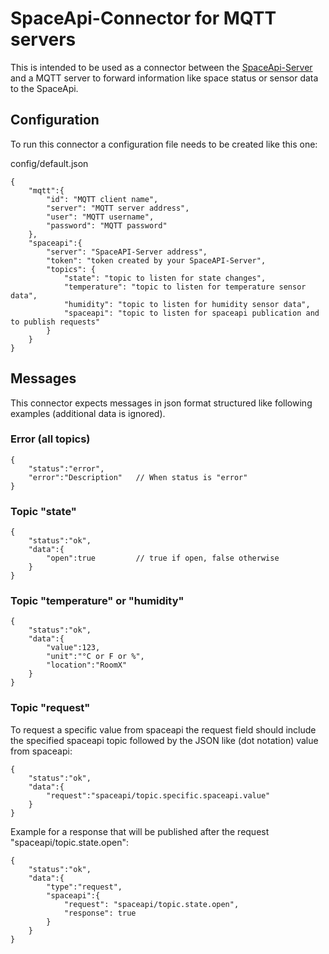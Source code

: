 # SpaceApi-Connector for MQTT servers
This is intended to be used as a connector between the [SpaceApi-Server](https://github.com/vspaceone/SpaceAPI-Server) and a MQTT server to forward information like space status or sensor data to the SpaceApi.

## Configuration
To run this connector a configuration file needs to be created like this one:

config/default.json
```
{
    "mqtt":{
        "id": "MQTT client name",
        "server": "MQTT server address",
        "user": "MQTT username",
        "password": "MQTT password"
    },
    "spaceapi":{
        "server": "SpaceAPI-Server address",
        "token": "token created by your SpaceAPI-Server",
        "topics": {
            "state": "topic to listen for state changes",
            "temperature": "topic to listen for temperature sensor data",
            "humidity": "topic to listen for humidity sensor data",
            "spaceapi": "topic to listen for spaceapi publication and to publish requests"
        }
    }
}
```

## Messages
This connector expects messages in json format structured like following examples (additional data is ignored).

### Error (all topics)
```
{
    "status":"error",
    "error":"Description"   // When status is "error"
}
```
### Topic "state"
```
{
    "status":"ok",
    "data":{                
        "open":true         // true if open, false otherwise 
    }
}
```
### Topic "temperature" or "humidity"
```
{
    "status":"ok",
    "data":{
        "value":123,
        "unit":"°C or F or %",
        "location":"RoomX"
    }
}
```
### Topic "request"
To request a specific value from spaceapi the request field should 
include the specified spaceapi topic followed by the JSON like (dot notation) value from spaceapi:
```
{
    "status":"ok",
    "data":{                
        "request":"spaceapi/topic.specific.spaceapi.value"
    }
}
```

Example for a response that will be published after the request "spaceapi/topic.state.open":
```
{
    "status":"ok",
    "data":{
        "type":"request",                
        "spaceapi":{
            "request": "spaceapi/topic.state.open",
            "response": true
        }
    }
}
```